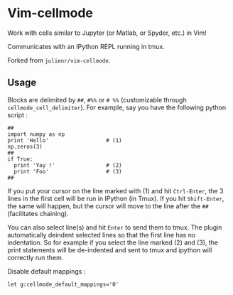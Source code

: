 Vim-cellmode
============

Work with cells similar to Jupyter (or Matlab, or Spyder, etc.) in Vim!

Communicates with an IPython REPL running in tmux.

Forked from `julienr/vim-cellmode`.

Usage
-----

Blocks are delimited by `##`, `#%%` or `# %%`
(customizable through `cellmode_cell_delimiter`).
For example, say you have the following python script :

    ##
    import numpy as np
    print 'Hello'                  # (1)
    np.zeros(3)
    ##
    if True:
      print 'Yay !'                # (2)
      print 'Foo'                  # (3)
    ##

If you put your cursor on the line marked with (1) and hit `Ctrl-Enter`,
the 3 lines in the first cell will be run in IPython (in Tmux).
If you hit `Shift-Enter`, the same will happen,
but the cursor will move to the line after the `##` (facilitates chaining).

You can also select line(s) and hit `Enter` to send them to tmux.
The plugin automatically deindent selected lines so that the first line has no
indentation. So for example if you select the line marked (2) and (3), the
print statements will be de-indented and sent to tmux and ipython will
correctly run them.

Disable default mappings :

    let g:cellmode_default_mappings='0'
